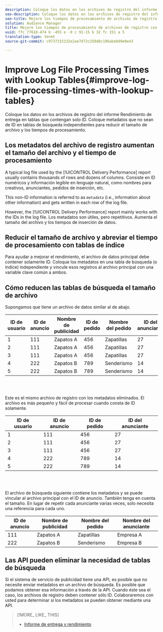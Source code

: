 ```yaml
---
description: Coloque los datos en los archivos de registro del informe Rendimiento de entrega en tablas que contengan solo ID. Coloque metadatos que no sean de ID en tablas de búsqueda independientes para reducir el tamaño de archivo y los tiempos de procesamiento.
seo-description: Coloque los datos en los archivos de registro del informe Rendimiento de entrega en tablas que contengan solo ID. Coloque metadatos que no sean de ID en tablas de búsqueda independientes para reducir el tamaño de archivo y los tiempos de procesamiento.
seo-title: Mejore los tiempos de procesamiento de archivos de registro con tablas de búsqueda
solution: Audience Manager
title: Mejore los tiempos de procesamiento de archivos de registro con tablas de búsqueda
uuid: ffc 77618-474 b -455 e -9 c 91-15 b 32 fc 151 a 5
translation-type: tm+mt
source-git-commit: c9737315132e2ae7d72c250d8c196abe8d9e0e43

---
```



# Improve Log File Processing Times with Lookup Tables{#improve-log-file-processing-times-with-lookup-tables}

Coloque los datos en los archivos de registro del informe Rendimiento de entrega en tablas que contengan solo ID. Coloque metadatos que no sean de ID en tablas de búsqueda independientes para reducir el tamaño de archivo y los tiempos de procesamiento.

<!-- 

c_lookup_tables.xml

 -->

## Los metadatos del archivo de registro aumentan el tamaño del archivo y el tiempo de procesamiento

A typical log file used by the [!UICONTROL Delivery Performance] report usually contains thousands of rows and dozens of columns. Consiste en ID numéricos y información legible en lenguaje natural, como nombres para creativos, anunciantes, pedidos de inserción, etc.

This non-ID information is referred to as *`metadata`* (i.e., information about other information) and gets written in each row of the log file.

However, the [!UICONTROL Delivery Performance] report mainly works with the IDs in the log file. Los metadatos son útiles, pero repetitivos. Aumenta el tamaño del archivo y los tiempos de inserción de datos.

## Reducir el tamaño de archivo y abreviar el tiempo de procesamiento con tablas de índice

Para ayudar a mejorar el rendimiento, el archivo de datos principal debe contener solamente ID. Coloque los metadatos en una tabla de búsqueda (o índice) independiente y vincule esos registros al archivo principal con una variable clave común a ambos.

## Cómo reducen las tablas de búsqueda el tamaño de archivo

Supongamos que tiene un archivo de datos similar al de abajo.

| ID de usuario | ID de anuncio | Nombre de publicidad | ID de pedido | Nombre del pedido | ID del anunciante | Nombre del anunciante |
|---|---|---|---|---|---|---|
| 1 | 111 | Zapatos A | 456 | Zapatillas | 27 | Empresa A |
| 2 | 111 | Zapatos A | 456 | Zapatillas | 27 | Empresa A |
| 3 | 111 | Zapatos A | 456 | Zapatillas | 27 | Empresa A |
| 4 | 222 | Zapatos B | 789 | Senderismo | 14 | Empresa B |
| 5 | 222 | Zapatos B | 789 | Senderismo | 14 | Empresa B |

<br> 

Este es el mismo archivo de registro con los metadatos eliminados. El archivo es más pequeño y fácil de procesar cuando consta de ID solamente.

| ID de usuario | ID de anuncio | ID de pedido | ID del anunciante |
|---|---|---|---|
| 1 | 111 | 456 | 27 |
| 2 | 111 | 456 | 27 |
| 3 | 111 | 456 | 27 |
| 4 | 222 | 789 | 14 |
| 5 | 222 | 789 | 14 |

<br> 

El archivo de búsqueda siguiente contiene los metadatos y se puede vincular al archivo principal con el ID de anuncio. También tenga en cuenta el tamaño. En lugar de repetir cada anunciante varias veces, solo necesita una referencia para cada uno.

| ID de anuncio | Nombre de publicidad | Nombre del pedido | Nombre del anunciante |
|---|---|---|---|
| 111 | Zapatos A | Zapatillas | Empresa A |
| 222 | Zapatos B | Senderismo | Empresa B |

## Las API pueden eliminar la necesidad de tablas de búsqueda

Si el sistema de servicio de publicidad tiene una API, es posible que no necesite enviar metadatos en un archivo de búsqueda. Es posible que podamos obtener esa información a través de la API. Cuando éste sea el caso, los archivos de registro deben contener sólo ID. Colaboraremos con usted para determinar si los metadatos se pueden obtener mediante una API.

>[!MORE_ LIKE_ THIS]
>
>* [Informe de entrega y rendimiento](../../reporting/dynamic-reports/delivery-performance-report.md)


